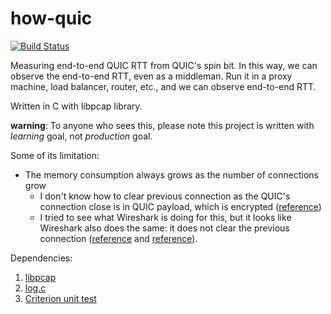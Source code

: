 # how-quic

[![Build Status](https://travis-ci.org/adikabintang/how-quic.svg?branch=master)](https://travis-ci.org/adikabintang/how-quic)

Measuring end-to-end QUIC RTT from QUIC's spin bit. In this way, we can observe the end-to-end RTT, even as a middleman. Run it in a proxy machine, load balancer, router, etc., and we can observe end-to-end RTT.

Written in C with libpcap library.

**warning**: To anyone who sees this, please note this project is written with *learning* goal, not *production* goal.

Some of its limitation:
- The memory consumption always grows as the number of connections grow
  - I don't know how to clear previous connection as the QUIC's connection close is in QUIC payload, which is encrypted ([reference](https://tools.ietf.org/html/draft-ietf-quic-transport-22#page-117))
  - I tried to see what Wireshark is doing for this, but it looks like Wireshark also does the same: it does not clear the previous connection ([reference](https://osqa-ask.wireshark.org/questions/34035/tshark-memory-usage-explanation-needed) and [reference](https://github.com/wireshark/wireshark/blob/aa434673bfd2f45f26394c828558dd0bb9aff718/epan/dissectors/packet-http.c#L961)).  

Dependencies:
1. [libpcap](https://www.tcpdump.org/)
2. [log.c](https://github.com/rxi/log.c)
3. [Criterion unit test](https://github.com/Snaipe/Criterion)
